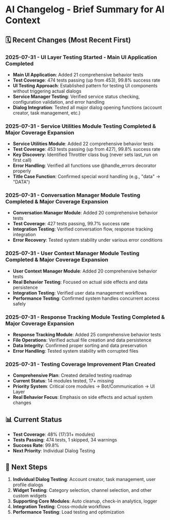 # AI Changelog - Brief Summary for AI Context

## 🗓️ Recent Changes (Most Recent First)

### 2025-07-31 - UI Layer Testing Started - Main UI Application Completed
- **Main UI Application**: Added 21 comprehensive behavior tests
- **Test Coverage**: 474 tests passing (up from 453), 99.8% success rate
- **UI Testing Approach**: Established pattern for testing UI components without triggering actual dialogs
- **Service Manager Testing**: Verified service status checking, configuration validation, and error handling
- **Dialog Integration**: Tested all major dialog opening functions (account creator, task management, etc.)

### 2025-07-31 - Service Utilities Module Testing Completed & Major Coverage Expansion
- **Service Utilities Module**: Added 22 comprehensive behavior tests
- **Test Coverage**: 453 tests passing (up from 427), 99.8% success rate
- **Key Discovery**: Identified Throttler class bug (never sets last_run on first call)
- **Error Handling**: Verified all functions use @handle_errors decorator properly
- **Title Case Function**: Confirmed special word handling (e.g., "data" → "DATA")

### 2025-07-31 - Conversation Manager Module Testing Completed & Major Coverage Expansion
- **Conversation Manager Module**: Added 20 comprehensive behavior tests
- **Test Coverage**: 427 tests passing, 99.7% success rate
- **Integration Testing**: Verified conversation flow, response tracking integration
- **Error Recovery**: Tested system stability under various error conditions

### 2025-07-31 - User Context Manager Module Testing Completed & Major Coverage Expansion
- **User Context Manager Module**: Added 20 comprehensive behavior tests
- **Real Behavior Testing**: Focused on actual side effects and data persistence
- **Integration Testing**: Verified user data management workflows
- **Performance Testing**: Confirmed system handles concurrent access safely

### 2025-07-31 - Response Tracking Module Testing Completed & Major Coverage Expansion
- **Response Tracking Module**: Added 25 comprehensive behavior tests
- **File Operations**: Verified actual file creation and data persistence
- **Data Integrity**: Confirmed proper sorting and data preservation
- **Error Handling**: Tested system stability with corrupted files

### 2025-07-31 - Testing Coverage Improvement Plan Created
- **Comprehensive Plan**: Created detailed testing roadmap
- **Current Status**: 14 modules tested, 17+ missing
- **Priority System**: Critical core modules → Bot/Communication → UI Layer
- **Real Behavior Focus**: Emphasis on side effects and actual system changes

## 📊 Current Status
- **Test Coverage**: 48% (17/31+ modules)
- **Tests Passing**: 474 tests, 1 skipped, 34 warnings
- **Success Rate**: 99.8%
- **Next Priority**: Individual Dialog Testing

## 🎯 Next Steps
1. **Individual Dialog Testing**: Account creator, task management, user profile dialogs
2. **Widget Testing**: Category selection, channel selection, and other custom widgets
3. **Supporting Core Modules**: Auto cleanup, check-in analytics, logger
4. **Integration Testing**: Cross-module workflows
5. **Performance Testing**: Load testing and optimization

 